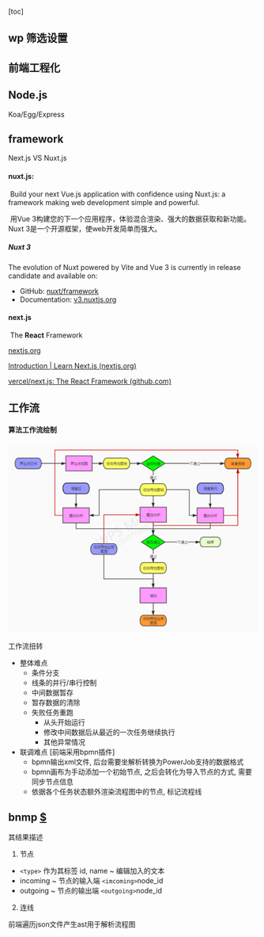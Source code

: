 [toc]

## wp 筛选设置



## 前端工程化



## Node.js

Koa/Egg/Express



## framework

Next.js VS Nuxt.js

#### nuxt.js:

​	Build your next Vue.js application with confidence using Nuxt.js: a framework making web development simple and powerful.

​	用Vue 3构建您的下一个应用程序，体验混合渲染、强大的数据获取和新功能。Nuxt 3是一个开源框架，使web开发简单而强大。

##### Nuxt 3

The evolution of Nuxt powered by Vite and Vue 3 is currently in release candidate and available on:

- GitHub: [nuxt/framework](https://github.com/nuxt/framework)
- Documentation: [v3.nuxtjs.org](https://v3.nuxtjs.org/)



#### next.js

​	The **React** Framework

[nextjs.org](https://nextjs.org/docs/getting-started)

[Introduction | Learn Next.js (nextjs.org)](https://nextjs.org/learn/foundations/about-nextjs)

[vercel/next.js: The React Framework (github.com)](https://github.com/vercel/next.js)





## 工作流

#### 算法工作流绘制

![image-20201119170302038](.\imgs\image-20201119170302038.png)

工作流扭转

- 整体难点
  - 条件分支
  - 线条的并行/串行控制
  - 中间数据暂存
  - 暂存数据的清除
  - 失败任务重跑
    - 从头开始运行
    - 修改中间数据后从最近的一次任务继续执行
    - 其他异常情况
- 联调难点 [前端采用bpmn插件]
  - bpmn输出xml文件, 后台需要坐解析转换为PowerJob支持的数据格式
  - bpmn画布为手动添加一个初始节点, 之后会转化为导入节点的方式, 需要同步节点信息
  - 依据各个任务状态额外渲染流程图中的节点, 标记流程线
  
    



## bnmp [$](https://github.com/bpmn-io/bpmn-js)

其结果描述

1.  节点
   - `<type>` 作为其标签 id, name ~ 编辑加入的文本
   - incoming ~ 节点的输入端 `<imcoming>`node_id
   - outgoing ~ 节点的输出端 `<outgoing>`node_id
2. 连线



前端遍历json文件产生ast用于解析流程图



